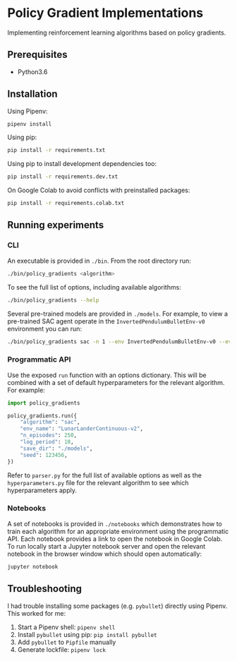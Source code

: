 # Policy Gradient Implementations

Implementing reinforcement learning algorithms based on policy gradients.

## Prerequisites

-   Python3.6

## Installation

Using Pipenv:

```sh
pipenv install
```

Using pip:

```sh
pip install -r requirements.txt
```

Using pip to install development dependencies too:

```sh
pip install -r requirements.dev.txt
```

On Google Colab to avoid conflicts with preinstalled packages:

```sh
pip install -r requirements.colab.txt
```

## Running experiments

### CLI

An executable is provided in `./bin`. From the root directory run:

```sh
./bin/policy_gradients <algorithm>
```

To see the full list of options, including available algorithms:

```sh
./bin/policy_gradients --help
```

Several pre-trained models are provided in `./models`. For example, to view a pre-trained SAC agent operate in the `InvertedPendulumBulletEnv-v0` environment you can run:

```sh
./bin/policy_gradients sac -n 1 --env InvertedPendulumBulletEnv-v0 --eval --render --load_dir ./models
```

### Programmatic API

Use the exposed `run` function with an options dictionary. This will be combined with a set of default hyperparameters for the relevant algorithm. For example:

```py
import policy_gradients

policy_gradients.run({
    "algorithm": "sac",
    "env_name": "LunarLanderContinuous-v2",
    "n_episodes": 250,
    "log_period": 10,
    "save_dir": "./models",
    "seed": 123456,
})
```

Refer to `parser.py` for the full list of available options as well as the `hyperparameters.py` file for the relevant algorithm to see which hyperparameters apply.

### Notebooks

A set of notebooks is provided in `./notebooks` which demonstrates how to train each algorithm for an appropriate environment using the programmatic API. Each notebook provides a link to open the notebook in Google Colab. To run locally start a Jupyter notebook server and open the relevant notebook in the browser window which should open automatically:

```sh
jupyter notebook
```

## Troubleshooting

I had trouble installing some packages (e.g. `pybullet`) directly using Pipenv. This worked for me:

1. Start a Pipenv shell: `pipenv shell`
2. Install `pybullet` using pip: `pip install pybullet`
3. Add `pybullet` to `Pipfile` manually
4. Generate lockfile: `pipenv lock`
